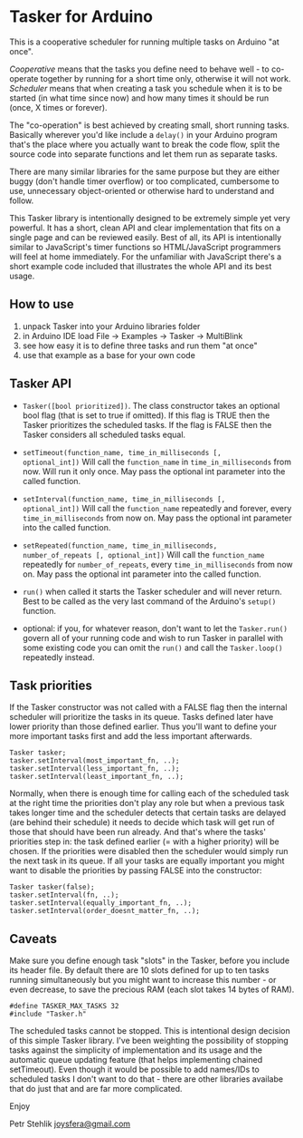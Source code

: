 Tasker for Arduino
==================

This is a cooperative scheduler for running multiple tasks on Arduino "at once".

*Cooperative* means that the tasks you define need to behave well -
to co-operate together by running for a short time only, otherwise it will not work.
*Scheduler* means that when creating a task you schedule when it is to be
started (in what time since now) and how many times it should be run
(once, X times or forever).

The "co-operation" is best achieved by creating small, short running tasks.
Basically wherever you'd like include a <code>delay()</code> in your Arduino program
that's the place where you actually want to break the code flow, split
the source code into separate functions and let them run as separate tasks.

There are many similar libraries for the same purpose but they are either
buggy (don't handle timer overflow) or too complicated, cumbersome to use,
unnecessary object-oriented or otherwise hard to understand and follow.

This Tasker library is intentionally designed to be extremely simple
yet very powerful. It has a short, clean API and clear implementation that fits
on a single page and can be reviewed easily.
Best of all, its API is intentionally similar to JavaScript's timer
functions so HTML/JavaScript programmers will feel at home immediately.
For the unfamiliar with JavaScript there's a short example code included that
illustrates the whole API and its best usage.

How to use
----------

1. unpack Tasker into your Arduino libraries folder
2. in Arduino IDE load File -> Examples -> Tasker -> MultiBlink
3. see how easy it is to define three tasks and run them "at once"
4. use that example as a base for your own code

Tasker API
----------

* <code>Tasker([bool prioritized])</code>. The class constructor takes
  an optional bool flag (that is set to true if omitted). If this flag
  is TRUE then the Tasker prioritizes the scheduled tasks. If the flag
  is FALSE then the Tasker considers all scheduled tasks equal.

* <code>setTimeout(function_name, time_in_milliseconds [, optional_int])</code>
  Will call the <code>function_name</code> in <code>time_in_milliseconds</code> from now.
  Will run it only once. May pass the optional int parameter into the called function.

* <code>setInterval(function_name, time_in_milliseconds [, optional_int])</code>
  Will call the <code>function_name</code> repeatedly and forever, every
  <code>time_in_milliseconds</code> from now on.
  May pass the optional int parameter into the called function.

* <code>setRepeated(function_name, time_in_milliseconds, number_of_repeats [, optional_int])</code>
  Will call the <code>function_name</code> repeatedly for <code>number_of_repeats</code>,
  every <code>time_in_milliseconds</code> from now on.
  May pass the optional int parameter into the called function.

* <code>run()</code> when called it starts the Tasker scheduler and will never return.
  Best to be called as the very last command of the Arduino's <code>setup()</code> function.

* optional: if you, for whatever reason, don't want to let the <code>Tasker.run()</code>
  govern all of your running code and wish to run Tasker in parallel with some
  existing code you can omit the <code>run()</code> and call the <code>Tasker.loop()</code>
  repeatedly instead.

Task priorities
---------------
If the Tasker constructor was not called with a FALSE flag then the internal
scheduler will prioritize the tasks in its queue. Tasks defined later have lower
priority than those defined earlier. Thus you'll want to define your more
important tasks first and add the less important afterwards.

	Tasker tasker;
	tasker.setInterval(most_important_fn, ..);
	tasker.setInterval(less_important_fn, ..);
	tasker.setInterval(least_important_fn, ..);

Normally, when there is enough time for calling each of the scheduled task
at the right time the priorities don't play any role but when a previous task takes
longer time and the scheduler detects that certain tasks are delayed
(are behind their schedule) it needs to decide which task will get run of those
that should have been run already. And that's where the tasks' priorities step
in: the task defined earlier (= with a higher priority) will be chosen.
If the priorities were disabled then the scheduler would simply run the next task
in its queue. If all your tasks are equally important you might want to disable
the priorities by passing FALSE into the constructor:

	Tasker tasker(false);
	tasker.setInterval(fn, ..);
	tasker.setInterval(equally_important_fn, ..);
	tasker.setInterval(order_doesnt_matter_fn, ..);

Caveats
-------
Make sure you define enough task "slots" in the Tasker, before you include its
header file. By default there are 10 slots defined for up to ten tasks running
simultaneously but you might want to increase this number - or even decrease, to
save the precious RAM (each slot takes 14 bytes of RAM).

	#define TASKER_MAX_TASKS 32
	#include "Tasker.h"

The scheduled tasks cannot be stopped. This is intentional design decision of
this simple Tasker library. I've been weighting the possibility of stopping
tasks against the simplicity of implementation and its usage and the automatic
queue updating feature (that helps implementing chained setTimeout).
Even though it would be possible to add names/IDs to scheduled tasks
I don't want to do that - there are other libraries availabe that do just that
and are far more complicated.

Enjoy

Petr Stehlik
joysfera@gmail.com
